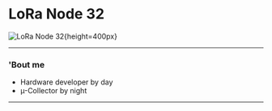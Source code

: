 # LoRa Node 32 

![LoRa Node 32](https://pbs.twimg.com/media/Dkl0UTwXsAAHo0D.jpg){height=400px}

---

### 'Bout me

* Hardware developer by day
* µ-Collector by night

---